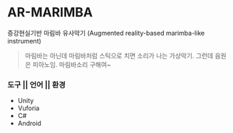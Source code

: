 # AR-MARIMBA
증강현실기반 마림바 유사악기 (Augmented reality-based marimba-like instrument)
> 마림바는 아닌데 마림바처럼 스틱으로 치면 소리가 나는 가상악기. 그런데 음원은 피아노임. 마림바소리 구해여~

### 도구 || 언어 || 환경
- Unity
- Vuforia
- C#
- Android
